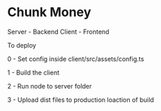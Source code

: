 # Chunk Money


Server - Backend
Client - Frontend 

To deploy

0 - Set config inside client/src/assets/config.ts

1 - Build the client

2 - Run node to server folder

3 - Upload dist files to production loaction of build
